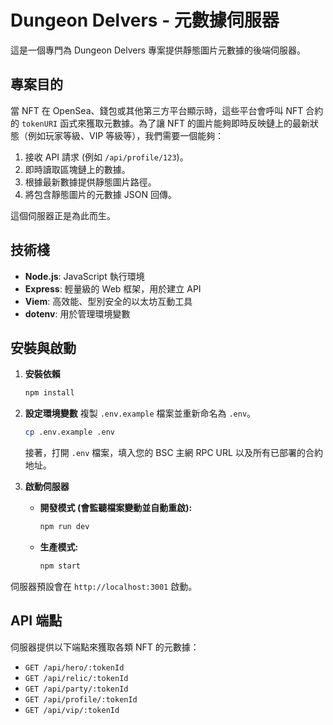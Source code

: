 # Dungeon Delvers - 元數據伺服器

這是一個專門為 Dungeon Delvers 專案提供靜態圖片元數據的後端伺服器。

## 專案目的

當 NFT 在 OpenSea、錢包或其他第三方平台顯示時，這些平台會呼叫 NFT 合約的 `tokenURI` 函式來獲取元數據。為了讓 NFT 的圖片能夠即時反映鏈上的最新狀態（例如玩家等級、VIP 等級等），我們需要一個能夠：
1.  接收 API 請求 (例如 `/api/profile/123`)。
2.  即時讀取區塊鏈上的數據。
3.  根據最新數據提供靜態圖片路徑。
4.  將包含靜態圖片的元數據 JSON 回傳。

這個伺服器正是為此而生。

## 技術棧

- **Node.js**: JavaScript 執行環境
- **Express**: 輕量級的 Web 框架，用於建立 API
- **Viem**: 高效能、型別安全的以太坊互動工具
- **dotenv**: 用於管理環境變數

## 安裝與啟動

1.  **安裝依賴**
    ```bash
    npm install
    ```

2.  **設定環境變數**
    複製 `.env.example` 檔案並重新命名為 `.env`。
    ```bash
    cp .env.example .env
    ```
    接著，打開 `.env` 檔案，填入您的 BSC 主網 RPC URL 以及所有已部署的合約地址。

3.  **啟動伺服器**
    -   **開發模式 (會監聽檔案變動並自動重啟):**
        ```bash
        npm run dev
        ```
    -   **生產模式:**
        ```bash
        npm start
        ```

伺服器預設會在 `http://localhost:3001` 啟動。

## API 端點

伺服器提供以下端點來獲取各類 NFT 的元數據：

-   `GET /api/hero/:tokenId`
-   `GET /api/relic/:tokenId`
-   `GET /api/party/:tokenId`
-   `GET /api/profile/:tokenId`
-   `GET /api/vip/:tokenId`
